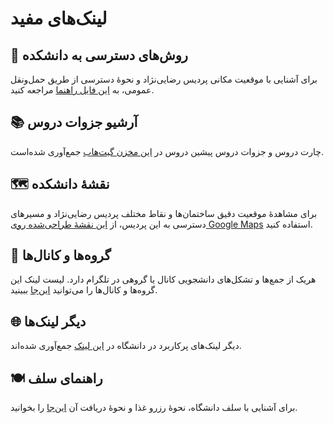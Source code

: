 # لینک‌های مفید

##  🚌 روش‌های دسترسی به دانشکده
برای آشنایی با موقعیت مکانی پردیس رضایی‌نژاد و نحوهٔ دسترسی از طریق حمل‌ونقل عمومی، به [این فایل راهنما](./نحوهٔ%20دسترسی%20به%20دانشکده.md) مراجعه کنید.

## 📚 آرشیو جزوات دروس
چارت دروس و جزوات دروس پیشین دروس در [این مخزن گیت‌هاب](https://github.com/kntu-cssa/CS-Archive) جمع‌آوری شده‌است.

## 🗺️ نقشهٔ دانشکده
برای مشاهدهٔ موقعیت دقیق ساختمان‌ها و نقاط مختلف پردیس رضایی‌نژاد و مسیرهای دسترسی به این پردیس، از [این نقشهٔ طراحی‌شده روی Google Maps](https://goo.gl/maps/cm2xD4VXTzzJViLL7) استفاده کنید.

## 👥 گروه‌ها و کانال‌ها
هریک از جمع‌ها و تشکل‌های دانشجویی کانال یا گروهی در تلگرام دارد. لیست لینک این گروه‌ها و کانال‌ها را می‌توانید [این‌جا](./گروه%E2%80%8Cها%20و%20کانال%E2%80%8Cها.md) ببینید.

## 🌐 دیگر لینک‌ها
دیگر لینک‌های پرکاربرد در دانشگاه در [این لینک](./لینک%E2%80%8Cهای%20پرکاربرد.md) جمع‌آوری شده‌اند.

## 🍽️ راهنمای سلف
برای آشنایی با سلف دانشگاه، نحوهٔ رزرو غذا و نحوهٔ دریافت آن [این‌جا](./راهنمای%20سلف.md) را بخوانید.